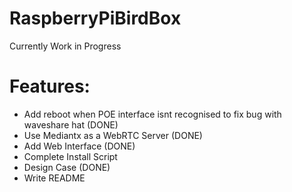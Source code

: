 # RaspberryPiBirdBox

Currently Work in Progress

# Features:
- Add reboot when POE interface isnt recognised to fix bug with waveshare hat (DONE)
- Use Mediantx as a WebRTC Server (DONE)
- Add Web Interface (DONE)
- Complete Install Script
- Design Case (DONE)
- Write README
